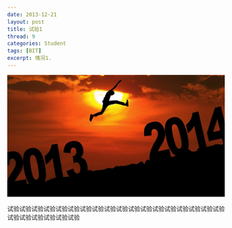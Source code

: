 ```yaml
---
date: 2013-12-21
layout: post
title: 试验1
thread: 9
categories: Student
tags: [BIT]
excerpt: 情况1.
---
```


![2013](/assets/in-post/2013-12-21-tendaysleft.jpg)

试验试验试验试验试验试验试验试验试验试验试验试验试验试验试验试验试验试验试验试验试验试验试验试验